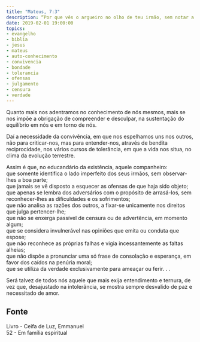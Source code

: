 ```yaml
---
title: "Mateus, 7:3"
description: “Por que vês o argueiro no olho de teu irmão, sem notar a trave que está no teu próprio?” – Jesus
date: 2019-02-01 19:00:00
topics: 
- evangelho
- biblia
- jesus
- mateus
- auto-conhecimento
- convivencia
- bondade
- tolerancia
- ofensas
- julgamento
- censura
- verdade
---
```


Quanto mais nos adentramos no conhecimento de nós mesmos, mais se nos impõe a
obrigação de compreender e desculpar, na sustentação do equilíbrio em nós e em
torno de nós.

Daí a necessidade da convivência, em que nos espelhamos uns nos outros, não para
criticar-nos, mas para entender-nos, através de bendita reciprocidade, nos
vários cursos de tolerância, em que a vida nos situa, no clima da evolução
terrestre.

Assim é que, no educandário da existência, aquele companheiro:  
que somente identifica o lado imperfeito dos seus irmãos, sem observar-lhes a boa parte;  
que jamais se vê disposto a esquecer as ofensas de que haja sido objeto;  
que apenas se lembra dos adversários com o propósito de arrasá-los, sem reconhecer-lhes as dificuldades e os sofrimentos;  
que não analisa as razões dos outros, a fixar-se unicamente nos direitos que julga pertencer-lhe;  
que não se enxerga passível de censura ou de advertência, em momento algum;  
que se considera invulnerável nas opiniões que emita ou conduta que espose;  
que não reconhece as próprias falhas e vigia incessantemente as faltas alheias;  
que não dispõe a pronunciar uma só frase de consolação e esperança, em favor dos caídos na penúria moral;  
que se utiliza da verdade exclusivamente para ameaçar ou ferir. . .  

Será talvez de todos nós aquele que mais exija entendimento e ternura, de vez
que, desajustado na intolerância, se mostra sempre desvalido de paz e
necessitado de amor.


## Fonte
Livro - Ceifa de Luz, Emmanuel  
52 - Em família espiritual
